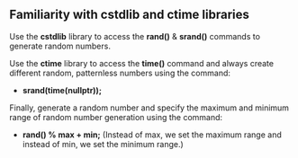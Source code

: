 ## Familiarity with cstdlib and ctime libraries
Use the **cstdlib** library to access the **rand()** & **srand()** commands to generate random numbers.

Use the **ctime** library to access the **time()** command and always create different random, patternless numbers using the command:
- **srand(time(nullptr));**

Finally, generate a random number and specify the maximum and minimum range of random number generation using the command:
- **rand() % max + min;** (Instead of max, we set the maximum range and instead of min, we set the minimum range.)
